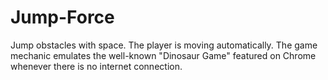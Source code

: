 # Jump-Force
Jump obstacles with space. The player is moving automatically. The game mechanic emulates the well-known "Dinosaur Game" featured on Chrome whenever there is no internet connection.
